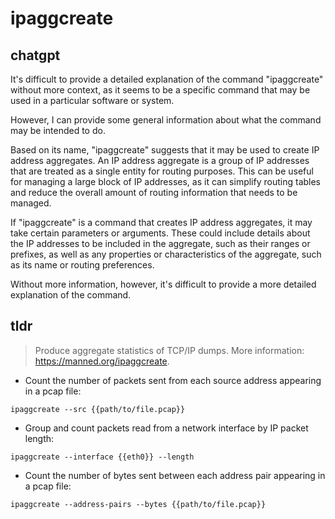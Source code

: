 # ipaggcreate 
## chatgpt 
It's difficult to provide a detailed explanation of the command "ipaggcreate" without more context, as it seems to be a specific command that may be used in a particular software or system. 

However, I can provide some general information about what the command may be intended to do. 

Based on its name, "ipaggcreate" suggests that it may be used to create IP address aggregates. An IP address aggregate is a group of IP addresses that are treated as a single entity for routing purposes. This can be useful for managing a large block of IP addresses, as it can simplify routing tables and reduce the overall amount of routing information that needs to be managed. 

If "ipaggcreate" is a command that creates IP address aggregates, it may take certain parameters or arguments. These could include details about the IP addresses to be included in the aggregate, such as their ranges or prefixes, as well as any properties or characteristics of the aggregate, such as its name or routing preferences. 

Without more information, however, it's difficult to provide a more detailed explanation of the command. 

## tldr 
 
> Produce aggregate statistics of TCP/IP dumps.
> More information: <https://manned.org/ipaggcreate>.

- Count the number of packets sent from each source address appearing in a pcap file:

`ipaggcreate --src {{path/to/file.pcap}}`

- Group and count packets read from a network interface by IP packet length:

`ipaggcreate --interface {{eth0}} --length`

- Count the number of bytes sent between each address pair appearing in a pcap file:

`ipaggcreate --address-pairs --bytes {{path/to/file.pcap}}`
